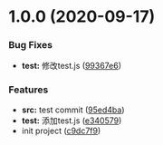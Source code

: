 # 1.0.0 (2020-09-17)


### Bug Fixes

* **test:** 修改test.js ([99367e6](https://github.com/fortune-cook1e/git-commit-test/commit/99367e6db8a7350e91d9c864ee0799b003a93c72))


### Features

* **src:** test commit ([95ed4ba](https://github.com/fortune-cook1e/git-commit-test/commit/95ed4ba6fcf2fec1275d355372f333df21fb42a4))
* **test:** 添加test.js ([e340579](https://github.com/fortune-cook1e/git-commit-test/commit/e34057930ba8a4f4bae5c123bad777568d0aef7d))
* init project ([c9dc7f9](https://github.com/fortune-cook1e/git-commit-test/commit/c9dc7f93c82627894025afc5976fed8921fe7c44))



